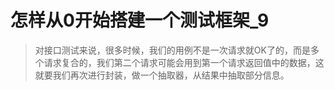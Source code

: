 # 怎样从0开始搭建一个测试框架_9

> 对接口测试来说，很多时候，我们的用例不是一次请求就OK了的，而是多个请求复合的，我们第二个请求可能会用到第一个请求返回值中的数据，这就要我们再次进行封装，做一个抽取器，从结果中抽取部分信息。


